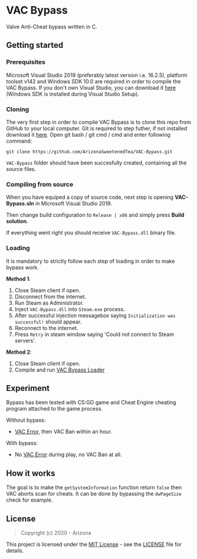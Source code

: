 # VAC Bypass

Valve Anti-Cheat bypass written in C.

## Getting started

### Prerequisites
Microsoft Visual Studio 2019 (preferably latest version i.e. 16.2.5), platform toolset v142 and Windows SDK 10.0 are required in order to compile the VAC Bypass. If you don't own Visual Studio, you can download it [here](https://visualstudio.microsoft.com/) (Windows SDK is installed during Visual Studio Setup).

### Cloning
The very first step in order to compile VAC Bypass is to clone this repo from GitHub to your local computer. Git is required to step futher, if not installed download it [here](https://git-scm.com). Open git bash / git cmd / cmd and enter following command:
```
git clone https://github.com/ArizonaSweetenedTea/VAC-Bypass.git
```
`VAC-Bypass` folder should have been succesfully created, containing all the source files.

### Compiling from source
When you have equiped a copy of source code, next step is opening **VAC-Bypass.sln** in Microsoft Visual Studio 2019.

Then change build configuration to `Release | x86` and simply press **Build solution**.

If everything went right you should receive `VAC-Bypass.dll`  binary file.

### Loading

It is mandatory to strictly follow each step of loading in order to make bypass work.

**Method 1**:
1. Close Steam client if open.
1. Disconnect from the internet.
1. Run Steam as Administrator.
1. Inject `VAC-Bypass.dll` into `Steam.exe` process.
1. After successful injection messagebox saying `Initialization was successful!` should appear.
1. Reconnect to the internet.
1. Press `Retry` in steam window saying 'Could not connect to Steam servers'.

**Method 2**:
1. Close Steam client if open.
1. Compile and run [VAC Bypass Loader](https://github.com/danielkrupinski/VAC-Bypass-Loader)

## Experiment
Bypass has been tested with CS:GO game and Cheat Engine cheating program attached to the game process.

Without bypass:
* [VAC Error](https://support.steampowered.com/kb_article.php?ref=2117-ilzv-2837), then VAC Ban within an hour.

With bypass:
* No [VAC Error](https://support.steampowered.com/kb_article.php?ref=2117-ilzv-2837) during play, no VAC Ban at all.

## How it works
The goal is to make the `getSystemInformation` function return `false` then VAC aborts scan for cheats. It can be done by bypassing the `dwPageSize` check for example.

## License
> Copyright (c) 2020 - Arizona

This project is licensed under the [MIT License](https://opensource.org/licenses/mit-license.php) - see the [LICENSE](LICENSE) file for details.
